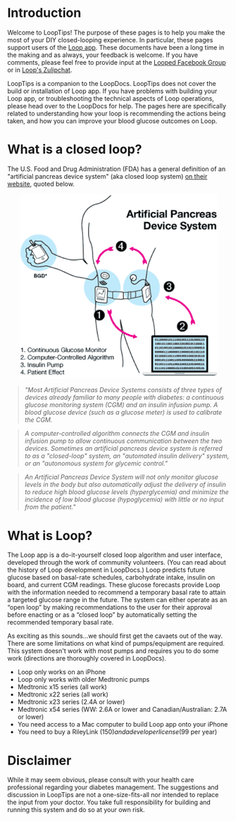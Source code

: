 # Introduction


Welcome to LoopTips!  The purpose of these pages is to help you make the most of your DIY closed-looping experience.  In particular, these pages support users of the [Loop app](https://loopdocs.org).  These documents have been a long time in the making and as always, your feedback is welcome.  If you have comments, please feel free to provide input at the [Looped Facebook Group](https://www.facebook.com/groups/TheLoopedGroup/?fref=nf)  or in [Loop's Zulipchat](https://loop.zulipchat.com).

LoopTips is a companion to the LoopDocs.   LoopTips does not cover the build or installation of Loop app.  If you have problems with building your Loop app, or troubleshooting the technical aspects of Loop operations, please head over to the LoopDocs for help.  The pages here are specifically related to understanding how your loop is recommending the actions being taken, and how you can improve your blood glucose outcomes on Loop.

# What is a closed loop?

The U.S. Food and Drug Administration (FDA) has a general definition of an "artificial pancreas device system" (aka closed loop system) [on their website](https://www.fda.gov/medicaldevices/productsandmedicalprocedures/homehealthandconsumer/consumerproducts/artificialpancreas/ucm259548.htm#illustration), quoted below.

<p align="center">
<img src="../img/fda-image.png" width="450">
</p>

>*"Most Artificial Pancreas Device Systems consists of three types of devices already familiar to many people with diabetes: a continuous glucose monitoring system (CGM) and an insulin infusion pump. A blood glucose device (such as a glucose meter) is used to calibrate the CGM.*

>*A computer-controlled algorithm connects the CGM and insulin infusion pump to allow continuous communication between the two devices. Sometimes an artificial pancreas device system is referred to as a "closed-loop" system, an "automated insulin delivery" system, or an "autonomous system for glycemic control."*

>*An Artificial Pancreas Device System will not only monitor glucose levels in the body but also automatically adjust the delivery of insulin to reduce high blood glucose levels (hyperglycemia) and minimize the incidence of low blood glucose (hypoglycemia) with little or no input from the patient."*

# What is Loop?

The Loop app is a do-it-yourself closed loop algorithm and user interface, developed through the work of community volunteers.  (You can read about the history of Loop development in LoopDocs.)  Loop predicts future glucose based on basal-rate schedules, carbohydrate intake, insulin on board, and current CGM readings. These glucose forecasts provide Loop with the information needed to recommend a temporary basal rate to attain a targeted glucose range in the future. The system can either operate as an “open loop” by making recommendations to the user for their approval before enacting or as a “closed loop” by automatically setting the recommended temporary basal rate.

As exciting as this sounds...we should first get the cavaets out of the way.  There are some limitations on what kind of pumps/equipment are required.  This system doesn't work with most pumps and requires you to do some work (directions are thoroughly covered in LoopDocs).

* Loop only works on an iPhone
* Loop only works with older Medtronic pumps
* Medtronic x15 series (all work)
* Medtronic x22 series (all work)
* Medtronic x23 series (2.4A or lower)
* Medtronic x54 series (WW: 2.6A or lower and Canadian/Australian: 2.7A or lower)
* You need access to a Mac computer to build Loop app onto your iPhone
* You need to buy a RileyLink ($150) and a developer license ($99 per year)

# Disclaimer

While it may seem obvious, please consult with your health care professional regarding your diabetes management.  The suggestions and discussion in LoopTips are not a one-size-fits-all nor intended to replace the input from your doctor.  You take full responsibility for building and running this system and do so at your own risk.

